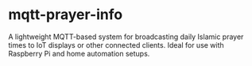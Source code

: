 # mqtt-prayer-info
A lightweight MQTT-based system for broadcasting daily Islamic prayer times to IoT displays or other connected clients. Ideal for use with Raspberry Pi and home automation setups.
